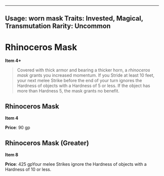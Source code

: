 
---
Usage: worn mask
Traits: Invested, Magical, Transmutation
Rarity: Uncommon
---

# Rhinoceros Mask

**Item 4+**

> Covered with thick armor and bearing a thicker horn, a *rhinoceros mask* grants you increased momentum. If you Stride at least 10 feet, your next melee Strike before the end of your turn ignores the Hardness of objects with a Hardness of 5 or less. If the object has more than Hardness 5, the mask grants no benefit.

## Rhinoceros Mask

**Item 4**

**Price**: 90 gp

## Rhinoceros Mask (Greater)

**Item 8**

**Price**: 425 gpYour melee Strikes ignore the Hardness of objects with a Hardness of 10 or less.

